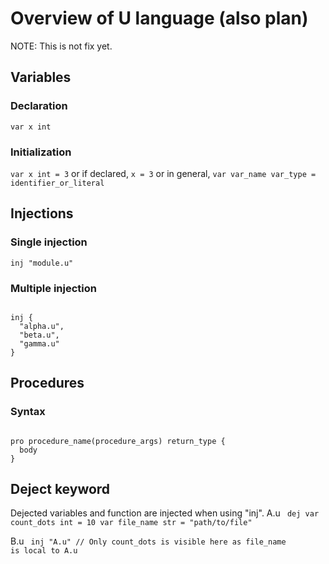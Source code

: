 # Overview of U language (also plan)
NOTE: This is not fix yet.

## Variables

### Declaration
`var x int`
### Initialization
`var x int = 3`
or if declared,
`x = 3`
or in general,
`var var_name var_type = identifier_or_literal`

## Injections
### Single injection
`inj "module.u"`

### Multiple injection 
<code> 
inj { 
  "alpha.u",
  "beta.u",
  "gamma.u"
}
</code>

## Procedures
### Syntax
<code>
pro procedure_name(procedure_args) return_type {
  body
}
</code>

## Deject keyword
Dejected variables and function are injected when using "inj".
A.u
<code>
dej var count_dots int = 10
var file_name str = "path/to/file"
</code>

B.u
<code>
inj "A.u"
// Only count_dots is visible here as file_name is local to A.u
</code>


